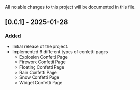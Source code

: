 All notable changes to this project will be documented in this file.

## [0.0.1] - 2025-01-28
### Added
- Initial release of the project.
- Implemented 6 different types of confetti pages
  - Explosion Confetti Page
  - Firework Confetti Page
  - Floating Confetti Page
  - Rain Confetti Page
  - Snow Confetti Page
  - Widget Confetti Page